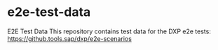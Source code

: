 # e2e-test-data
E2E Test Data This repository contains test data for the DXP e2e tests: https://github.tools.sap/dxp/e2e-scenarios

